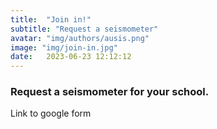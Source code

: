 ```yaml
---
title:  "Join in!"
subtitle: "Request a seismometer"
avatar: "img/authors/ausis.png"
image: "img/join-in.jpg"
date:   2023-06-23 12:12:12
---
```


### Request a seismometer for your school.

Link to google form
